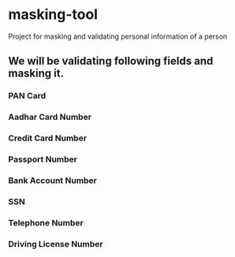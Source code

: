 # masking-tool
Project for masking and validating personal information of a person

## We will be validating following fields and masking it.

### PAN Card
### Aadhar Card Number
### Credit Card Number
### Passport Number
### Bank Account Number
### SSN
### Telephone Number
### Driving License Number
